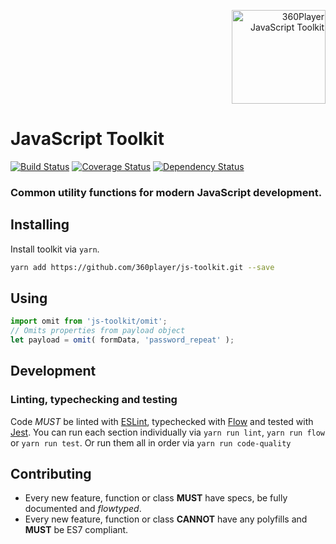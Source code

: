 <p align="right">
	<img src="https://rawgit.com/360player/js-toolkit/master/js-toolkit__logotype.svg" width="150" height="150" alt="360Player JavaScript Toolkit" />
</p>

# JavaScript Toolkit

[![Build Status][build-status-badge]][build-status-url]
[![Coverage Status][coverage-status-badge]][coverage-status-url]
[![Dependency Status][dependency-status-badge]][dependency-status-url]

### Common utility functions for modern JavaScript development.

## Installing

Install toolkit via `yarn`.
```sh
yarn add https://github.com/360player/js-toolkit.git --save
```

## Using

```javascript
import omit from 'js-toolkit/omit';
// Omits properties from payload object
let payload = omit( formData, 'password_repeat' );
```

## Development

### Linting, typechecking and testing

Code *MUST* be linted with [ESLint](https://eslint.org/), typechecked with [Flow](https://flowtype.org/) and tested with [Jest](https://facebook.github.io/jest/).
You can run each section individually via `yarn run lint`, `yarn run flow` or `yarn run test`. Or run them all in order via `yarn run code-quality`

## Contributing

- Every new feature, function or class **MUST** have specs, be fully documented and _flowtyped_.
- Every new feature, function or class **CANNOT** have any polyfills and **MUST** be ES7 compliant.

[build-status-badge]: https://img.shields.io/travis/360player/js-sdk.svg?style=flat
[build-status-url]: https://travis-ci.org/360player/js-sdk
[coverage-status-badge]: https://coveralls.io/repos/github/360player/js-toolkit/badge.svg?branch=master
[coverage-status-url]: https://coveralls.io/github/360player/js-toolkit?branch=master
[dependency-status-badge]: https://david-dm.org/360player/js-sdk/dev-status.svg
[dependency-status-url]: https://david-dm.org/360player/js-sdk#info=devDependencies

